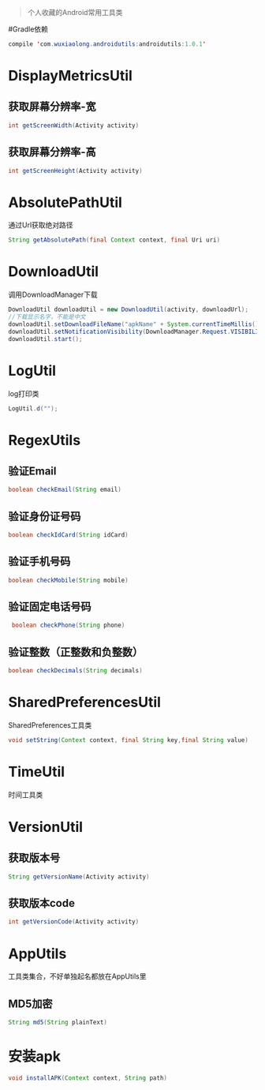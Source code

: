 > 个人收藏的Android常用工具类

#Gradle依赖
```java
compile 'com.wuxiaolong.androidutils:androidutils:1.0.1'
```
# DisplayMetricsUtil
## 获取屏幕分辨率-宽
```java
int getScreenWidth(Activity activity)
```
## 获取屏幕分辨率-高
```java
int getScreenHeight(Activity activity)
```

# AbsolutePathUtil
通过Url获取绝对路径
```java
String getAbsolutePath(final Context context, final Uri uri)
```

# DownloadUtil
调用DownloadManager下载
```java
DownloadUtil downloadUtil = new DownloadUtil(activity, downloadUrl);
//下载显示名字，不能是中文
downloadUtil.setDownloadFileName("apkName" + System.currentTimeMillis() + ".apk");
downloadUtil.setNotificationVisibility(DownloadManager.Request.VISIBILITY_VISIBLE_NOTIFY_COMPLETED);
downloadUtil.start();
```
# LogUtil
log打印类
```java
LogUtil.d("");
```
# RegexUtils
## 验证Email
```java
boolean checkEmail(String email)
```
## 验证身份证号码
```java
boolean checkIdCard(String idCard)
```
## 验证手机号码
```java
boolean checkMobile(String mobile)
```
## 验证固定电话号码
```java
 boolean checkPhone(String phone)
```
## 验证整数（正整数和负整数）
```java
boolean checkDecimals(String decimals)
```
# SharedPreferencesUtil
SharedPreferences工具类
```java
void setString(Context context, final String key,final String value)
```
# TimeUtil
时间工具类	

# VersionUtil
## 获取版本号
```java
String getVersionName(Activity activity)
```
## 获取版本code
```java
int getVersionCode(Activity activity)
```

# AppUtils
工具类集合，不好单独起名都放在AppUtils里
## MD5加密
```java
String md5(String plainText)
```
# 安装apk
```java
void installAPK(Context context, String path)
```

